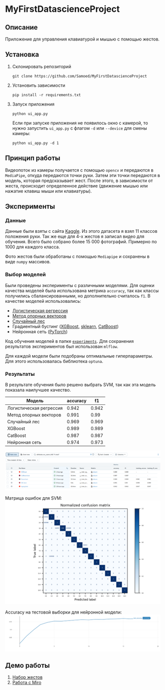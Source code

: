 # MyFirstDatascienceProject

## Описание
Приложение для управления клавиатурой и мышью с помощью жестов.

## Установка
1. Склонировать репозиторий
    ```shell
    git clone https://github.com/Samoed/MyFirstDatascienceProject
    ```
2. Установить зависимости
    ```shell
    pip install -r requirements.txt
    ```
3. Запуск приложения
    ```shell
    python ui_app.py
    ```
   Если при запуске приложения не появилось окно с камерой, то нужно запустить `ui_app.py` с флагом `-d` или `--device` для смены камеры:
    ```shell
    python ui_app.py -d 1
    ```

## Принцип работы
Видеопоток из камеры получается с помощью `opencv` и передаются в `MediaPipe`, откуда передаются точки руки. Затем эти точки передаются в модель, которая предсказывает жест. После этого, в зависимости от жеста, происходит определенное действие (движение мышью или нажатие клавиш мыши или клавиатуры).

## Эксперименты
### Данные
Данные были взяты с сайта [Kaggle](https://www.kaggle.com/datasets/gti-upm/leapgestrecog). Из этого датасета я взял 11 классов положения руки. Так же еще для 4-х жестов я записал видео для обучения. Всего было собрано более 15 000 фотографий. Примерно по 1000 для каждого класса.

Фото жестов были обработаны с помощью `Mediapipe` и сохранены в виде `numpy` массивов.
### Выбор моделей
Были проведены эксперименты с различными моделями. Для оценки качества моделей была использована метрика `accuracy`, так как классы получились сбалансированными, но дополнительно считалось `f1`. В качестве моделей использовались:
* [Логистическая регрессия](experiments/sklearn_logreg)
* [Метод опорных векторов](experiments/sklearn_svc)
* [Случайный лес](experiments/sklearn_forest)
* Градиентный бустинг ([XGBoost](experiments/xgboost_model), [sklearn](experiments/sklearn_gradient), [CatBoost](experiments/catboost_model))
* Нейронная сеть ([PyTorch](experiments/train_pytorch))

Код обучения моделей в папке [`experiments`](experiments). Для сохранения результатов экспериментов был использован `mlflow`.

Для каждой модели были подобраны оптимальные гиперпараметры. Для этого использовалась библиотека `optuna`.

### Результаты
В результате обучения было решено выбрать SVM, так как эта модель показала наилучшее качество.

| Модель                  | accuracy | f1    |
|-------------------------|----------|-------|
| Логистическая регрессия | 0.942    | 0.942 |
| Метод опорных векторов  | 0.991    | 0.99  |
| Случайный лес           | 0.969    | 0.969 |
| XGBoost                 | 0.989    | 0.989 |
| CatBoost                | 0.987    | 0.987 |
| Нейронная сеть          | 0.974    | 0.973 |

![mlflow_table](img/mlflow_best.png)

Матрица ошибок для SVM:
![svc_confusion](img/training_confusion_matrix.png)

Accuracy на тестовой выборки для нейронной модели:
![torch_train_acc](img/pytorch_test_acc.png)

## Демо работы
1. [Набор жестов](https://youtu.be/abdMVR_DWkw)
2. [Работа с Miro](https://youtu.be/w5kQKZJLQdM)
